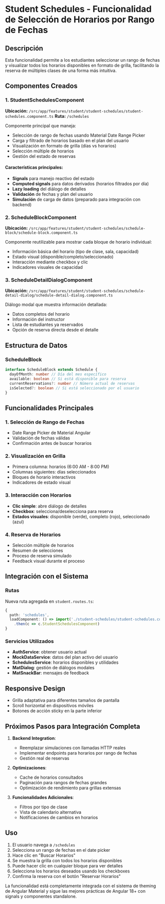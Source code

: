 # Student Schedules - Funcionalidad de Selección de Horarios por Rango de Fechas

## Descripción

Esta funcionalidad permite a los estudiantes seleccionar un rango de fechas y visualizar todos los horarios disponibles en formato de grilla, facilitando la reserva de múltiples clases de una forma más intuitiva.

## Componentes Creados

### 1. StudentSchedulesComponent

**Ubicación:** `/src/app/features/student/student-schedules/student-schedules.component.ts`
**Ruta:** `/schedules`

Componente principal que maneja:

- Selección de rango de fechas usando Material Date Range Picker
- Carga y filtrado de horarios basado en el plan del usuario
- Visualización en formato de grilla (días vs horarios)
- Selección múltiple de horarios
- Gestión del estado de reservas

#### Características principales:

- **Signals** para manejo reactivo del estado
- **Computed signals** para datos derivados (horarios filtrados por día)
- **Lazy loading** del diálogo de detalles
- **Validación** de fechas y plan del usuario
- **Simulación** de carga de datos (preparado para integración con backend)

### 2. ScheduleBlockComponent

**Ubicación:** `/src/app/features/student/student-schedules/schedule-block/schedule-block.component.ts`

Componente reutilizable para mostrar cada bloque de horario individual:

- Información básica del horario (tipo de clase, sala, capacidad)
- Estado visual (disponible/completo/seleccionado)
- Interacción mediante checkbox y clic
- Indicadores visuales de capacidad

### 3. ScheduleDetailDialogComponent

**Ubicación:** `/src/app/features/student/student-schedules/schedule-detail-dialog/schedule-detail-dialog.component.ts`

Diálogo modal que muestra información detallada:

- Datos completos del horario
- Información del instructor
- Lista de estudiantes ya reservados
- Opción de reserva directa desde el detalle

## Estructura de Datos

### ScheduleBlock

```typescript
interface ScheduleBlock extends Schedule {
  dayOfMonth: number // Día del mes específico
  available: boolean // Si está disponible para reserva
  currentReservations?: number // Número actual de reservas
  isSelected?: boolean // Si está seleccionado por el usuario
}
```

## Funcionalidades Principales

### 1. Selección de Rango de Fechas

- Date Range Picker de Material Angular
- Validación de fechas válidas
- Confirmación antes de buscar horarios

### 2. Visualización en Grilla

- Primera columna: horarios (6:00 AM - 8:00 PM)
- Columnas siguientes: días seleccionados
- Bloques de horario interactivos
- Indicadores de estado visual

### 3. Interacción con Horarios

- **Clic simple**: abre diálogo de detalles
- **Checkbox**: selecciona/deselecciona para reserva
- **Estados visuales**: disponible (verde), completo (rojo), seleccionado (azul)

### 4. Reserva de Horarios

- Selección múltiple de horarios
- Resumen de selecciones
- Proceso de reserva simulado
- Feedback visual durante el proceso

## Integración con el Sistema

### Rutas

Nueva ruta agregada en `student.routes.ts`:

```typescript
{
  path: 'schedules',
  loadComponent: () => import('./student-schedules/student-schedules.component')
    .then(c => c.StudentSchedulesComponent)
}
```

### Servicios Utilizados

- **AuthService**: obtener usuario actual
- **MockDataService**: datos del plan activo del usuario
- **SchedulesService**: horarios disponibles y utilidades
- **MatDialog**: gestión de diálogos modales
- **MatSnackBar**: mensajes de feedback

## Responsive Design

- Grilla adaptativa para diferentes tamaños de pantalla
- Scroll horizontal en dispositivos móviles
- Botones de acción sticky en la parte inferior

## Próximos Pasos para Integración Completa

1. **Backend Integration**:

   - Reemplazar simulaciones con llamadas HTTP reales
   - Implementar endpoints para horarios por rango de fechas
   - Gestión real de reservas

2. **Optimizaciones**:

   - Cache de horarios consultados
   - Paginación para rangos de fechas grandes
   - Optimización de rendimiento para grillas extensas

3. **Funcionalidades Adicionales**:
   - Filtros por tipo de clase
   - Vista de calendario alternativa
   - Notificaciones de cambios en horarios

## Uso

1. El usuario navega a `/schedules`
2. Selecciona un rango de fechas en el date picker
3. Hace clic en "Buscar Horarios"
4. Se muestra la grilla con todos los horarios disponibles
5. Puede hacer clic en cualquier bloque para ver detalles
6. Selecciona los horarios deseados usando los checkboxes
7. Confirma la reserva con el botón "Reservar Horarios"

La funcionalidad está completamente integrada con el sistema de theming de Angular Material y sigue las mejores prácticas de Angular 18+ con signals y componentes standalone.
